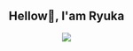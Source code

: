  <h2 align="center">Hellow👋, I'am Ryuka</h2>


<div id="header" align="center">
  <img src="https://media4.giphy.com/media/v1.Y2lkPTc5MGI3NjExaG9haW03MWQ1OTJhYmpkendpMXc5dXJvNXZta2xuaDR5djF1dmQ1bCZlcD12MV9pbnRlcm5hbF9naWZfYnlfaWQmY3Q9Zw/jlVObChD6Fb5C/giphy.gif"/>
</div>
